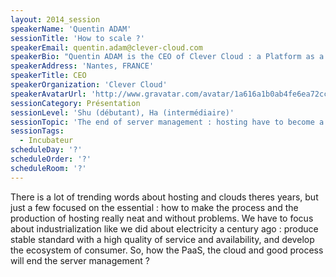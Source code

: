 ```yaml
---
layout: 2014_session
speakerName: 'Quentin ADAM'
sessionTitle: 'How to scale ?'
speakerEmail: quentin.adam@clever-cloud.com
speakerBio: "Quentin ADAM is the CEO of Clever Cloud : a Platform as a Service company allowing you to run java, scala, ruby, node.js, php, python or go applications, with auto scaling and auto healing features. This position allow him to study lots of applications, code, practice, and extract some talks and advises. Regular speaker at various tech conference, he’s focused to help developers to deliver quickly and happily good applications.\n"
speakerAddress: 'Nantes, FRANCE'
speakerTitle: CEO
speakerOrganization: 'Clever Cloud'
speakerAvatarUrl: 'http://www.gravatar.com/avatar/1a616a1b0ab4fe6ea72cc8d00c8ba4ec?size=200&default=mm'
sessionCategory: Présentation
sessionLevel: 'Shu (débutant), Ha (intermédiaire)'
sessionTopic: 'The end of server management : hosting have to become a commodity'
sessionTags:
  - Incubateur
scheduleDay: '?'
scheduleOrder: '?'
scheduleRoom: '?'
---
```


There is a lot of trending words about hosting and clouds theres years, but just a few focused on the essential : how to make the process and the production of hosting really neat and without problems. We have to focus about industrialization like we did about electricity a century ago : produce stable standard with a high quality of service and availability, and develop the ecosystem of consumer. So, how the PaaS, the cloud and good process will end the server management ?






